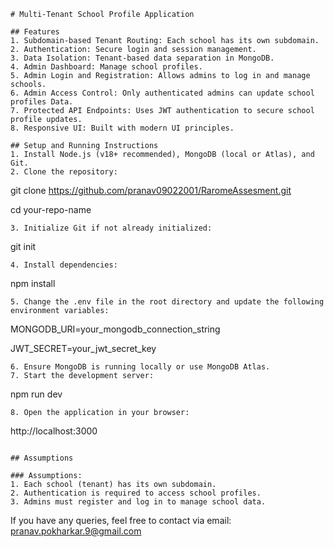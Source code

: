 
```plaintext
# Multi-Tenant School Profile Application

## Features
1. Subdomain-based Tenant Routing: Each school has its own subdomain.
2. Authentication: Secure login and session management.
3. Data Isolation: Tenant-based data separation in MongoDB.
4. Admin Dashboard: Manage school profiles.
5. Admin Login and Registration: Allows admins to log in and manage schools.
6. Admin Access Control: Only authenticated admins can update school profiles Data.
7. Protected API Endpoints: Uses JWT authentication to secure school profile updates.
8. Responsive UI: Built with modern UI principles.

## Setup and Running Instructions
1. Install Node.js (v18+ recommended), MongoDB (local or Atlas), and Git.
2. Clone the repository:
   ```
   git clone https://github.com/pranav09022001/RaromeAssesment.git

   cd your-repo-name
   ```
3. Initialize Git if not already initialized:
   ```
   git init
   ```
4. Install dependencies:
   ```
   npm install
   ```
5. Change the .env file in the root directory and update the following environment variables:
   ```
   MONGODB_URI=your_mongodb_connection_string
   
   JWT_SECRET=your_jwt_secret_key
  
   ```
6. Ensure MongoDB is running locally or use MongoDB Atlas.
7. Start the development server:
   ```
   npm run dev
   ```
8. Open the application in your browser:
   ```
   http://localhost:3000
   ```

## Assumptions

### Assumptions:
1. Each school (tenant) has its own subdomain.
2. Authentication is required to access school profiles.
3. Admins must register and log in to manage school data.

```
If you have any queries, feel free to contact via email: pranav.pokharkar.9@gmail.com
